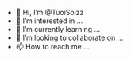 - 👋 Hi, I’m @TuoiSoizz
- 👀 I’m interested in ...
- 🌱 I’m currently learning ...
- 💞️ I’m looking to collaborate on ...
- 📫 How to reach me ...

<!---
TuoiSoizz/TuoiSoizz is a ✨ special ✨ repository because its `README.md` (this file) appears on your GitHub profile.
You can click the Preview link to take a look at your changes.
--->

